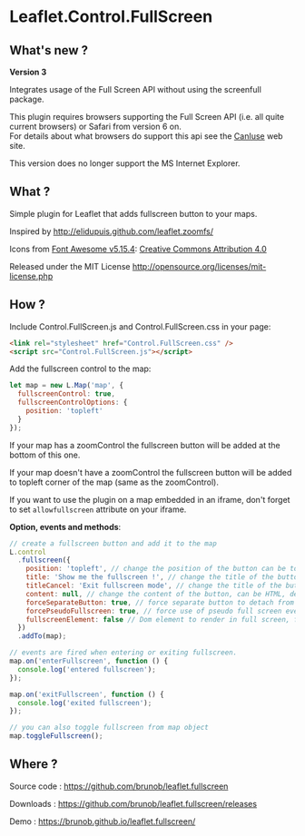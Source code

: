 # Leaflet.Control.FullScreen

## What's new ?

**Version 3**

Integrates usage of the Full Screen API without using the screenfull package.

This plugin requires browsers supporting the Full Screen API (i.e. all quite current browsers) or Safari from version 6 on.  
For details about what browsers do support this api see the [CanIuse](https://caniuse.com/fullscreen) web site.

This version does no longer support the MS Internet Explorer.

## What ?

Simple plugin for Leaflet that adds fullscreen button to your maps.

Inspired by <http://elidupuis.github.com/leaflet.zoomfs/>

Icons from [Font Awesome v5.15.4](https://github.com/FortAwesome/Font-Awesome/releases/tag/5.15.4): [Creative Commons Attribution 4.0](https://fontawesome.com/license/free)

Released under the MIT License <http://opensource.org/licenses/mit-license.php>

## How ?

Include Control.FullScreen.js and Control.FullScreen.css in your page:

```html
<link rel="stylesheet" href="Control.FullScreen.css" />
<script src="Control.FullScreen.js"></script>
```

Add the fullscreen control to the map:

```js
let map = new L.Map('map', {
  fullscreenControl: true,
  fullscreenControlOptions: {
    position: 'topleft'
  }
});
```

If your map has a zoomControl the fullscreen button will be added at the bottom of this one.

If your map doesn't have a zoomControl the fullscreen button will be added to topleft corner of the map (same as the zoomControl).

If you want to use the plugin on a map embedded in an iframe, don't forget to set `allowfullscreen` attribute on your iframe.

**Option, events and methods**:

```js
// create a fullscreen button and add it to the map
L.control
  .fullscreen({
    position: 'topleft', // change the position of the button can be topleft, topright, bottomright or bottomleft, default topleft
    title: 'Show me the fullscreen !', // change the title of the button, default Full Screen
    titleCancel: 'Exit fullscreen mode', // change the title of the button when fullscreen is on, default Exit Full Screen
    content: null, // change the content of the button, can be HTML, default null
    forceSeparateButton: true, // force separate button to detach from zoom buttons, default false
    forcePseudoFullscreen: true, // force use of pseudo full screen even if full screen API is available, default false
    fullscreenElement: false // Dom element to render in full screen, false by default, fallback to map._container
  })
  .addTo(map);

// events are fired when entering or exiting fullscreen.
map.on('enterFullscreen', function () {
  console.log('entered fullscreen');
});

map.on('exitFullscreen', function () {
  console.log('exited fullscreen');
});

// you can also toggle fullscreen from map object
map.toggleFullscreen();
```

## Where ?

Source code : <https://github.com/brunob/leaflet.fullscreen>

Downloads : <https://github.com/brunob/leaflet.fullscreen/releases>

Demo : <https://brunob.github.io/leaflet.fullscreen/>
